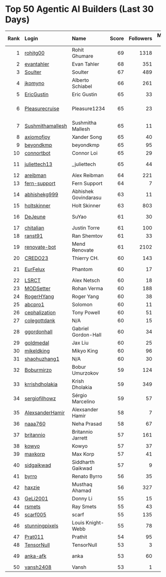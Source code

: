 # Top 50 Agentic AI Builders (Last 30 Days)

| Rank | Login | Name | Score | Followers | Merged PRs | Reviews | Hireable | Company |
|---:|:---|:---|---:|---:|---:|---:|:---:|:---|
| 1 | [rohitg00](https://github.com/rohitg00) | Rohit Ghumare | 69 | 1318 | 41 | 58 | ✅ | Motia |
| 2 | [evantahler](https://github.com/evantahler) | Evan Tahler | 68 | 351 | 48 | 87 | ✅ | @arcade-ai   |
| 3 | [Soulter](https://github.com/Soulter) | Soulter  | 67 | 489 | 31 | 58 | ✅ | @astrbotdevs |
| 4 | [jkomyno](https://github.com/jkomyno) | Alberto Schiabel | 66 | 261 | 26 | 189 | ✅ | @prisma |
| 5 | [EricGustin](https://github.com/EricGustin) | Eric Gustin | 65 | 33 | 46 | 89 | ✅ | @ArcadeAI |
| 6 | [Pleasurecruise](https://github.com/Pleasurecruise) | Pleasure1234 | 65 | 23 | 24 | 155 | ✅ | @CompPsyUnion @CherryHQ @MaaAssistantArknights |
| 7 | [Sushmithamallesh](https://github.com/Sushmithamallesh) | Sushmitha Mallesh | 65 | 11 | 29 | 58 | ✅ | N/A |
| 8 | [axiomofjoy](https://github.com/axiomofjoy) | Xander Song | 65 | 40 | 32 | 108 | ✅ | N/A |
| 9 | [beyondkmp](https://github.com/beyondkmp) | beyondkmp | 65 | 95 | 37 | 203 | ✅ | N/A |
| 10 | [connortbot](https://github.com/connortbot) | Connor Loi | 65 | 29 | 50 | 117 | ✅ | University of Waterloo |
| 11 | [juliettech13](https://github.com/juliettech13) | _juliettech | 65 | 44 | 50 | 85 | ✅ | @helicone, @lewagon, @aragon, @cyfrin |
| 12 | [areibman](https://github.com/areibman) | Alex Reibman | 64 | 221 | 26 | 41 | ✅ | N/A |
| 13 | [fern-support](https://github.com/fern-support) | Fern Support | 64 | 7 | 50 | 51 |  | Fern |
| 14 | [abhishekg999](https://github.com/abhishekg999) | Abhishek Govindarasu | 63 | 11 | 23 | 139 | ✅ | N/A |
| 15 | [holtskinner](https://github.com/holtskinner) | Holt Skinner | 63 | 803 | 50 | 69 |  | @google  |
| 16 | [DeJeune](https://github.com/DeJeune) | SuYao | 61 | 30 | 39 | 142 |  | Chinese Academy of Sciences University |
| 17 | [chitalian](https://github.com/chitalian) | Justin Torre | 61 | 100 | 50 | 79 |  | Helicone  |
| 18 | [ranst91](https://github.com/ranst91) | Ran Shemtov | 61 | 33 | 50 | 66 |  | N/A |
| 19 | [renovate-bot](https://github.com/renovate-bot) | Mend Renovate | 61 | 2102 | 50 | 49 |  | @mend |
| 20 | [CREDO23](https://github.com/CREDO23) | Thierry CH. | 60 | 143 | 28 | 195 |  | @ever-co  |
| 21 | [EurFelux](https://github.com/EurFelux) | Phantom | 60 | 17 | 49 | 128 |  | Northwestern Polytechnical University |
| 22 | [LSRCT](https://github.com/LSRCT) | Alex Netsch | 60 | 18 | 50 | 47 |  | N/A |
| 23 | [MODSetter](https://github.com/MODSetter) | Rohan Verma | 60 | 188 | 45 | 64 |  | N/A |
| 24 | [RogerHYang](https://github.com/RogerHYang) | Roger Yang | 60 | 38 | 50 | 119 |  | N/A |
| 25 | [abcpro1](https://github.com/abcpro1) | Solomon | 60 | 11 | 50 | 66 |  | N/A |
| 26 | [cephalization](https://github.com/cephalization) | Tony Powell | 60 | 51 | 29 | 166 |  | @Arize-ai |
| 27 | [colegottdank](https://github.com/colegottdank) | N/A | 60 | 15 | 50 | 69 |  | N/A |
| 28 | [ggordonhall](https://github.com/ggordonhall) | Gabriel Gordon-Hall | 60 | 34 | 49 | 45 |  | N/A |
| 29 | [goldmedal](https://github.com/goldmedal) | Jax Liu | 60 | 25 | 30 | 121 |  | Canner |
| 30 | [mikeldking](https://github.com/mikeldking) | Mikyo King | 60 | 96 | 50 | 63 |  | Arize AI |
| 31 | [shaohuzhang1](https://github.com/shaohuzhang1) | N/A | 60 | 30 | 50 | 99 |  | N/A |
| 32 | [Boburmirzo](https://github.com/Boburmirzo) | Bobur Umurzokov | 59 | 124 | 19 | 68 | ✅ | Microsoft |
| 33 | [krrishdholakia](https://github.com/krrishdholakia) | Krish Dholakia | 59 | 349 | 48 | 27 | ✅ | N/A |
| 34 | [sergiofilhowz](https://github.com/sergiofilhowz) | Sérgio Marcelino | 59 | 57 | 41 | 44 |  | @MotiaDev  |
| 35 | [AlexsanderHamir](https://github.com/AlexsanderHamir) | Alexsander Hamir | 58 | 7 | 50 | 51 |  | BerriAI |
| 36 | [naaa760](https://github.com/naaa760) | Neha Prasad | 58 | 67 | 23 | 80 |  | N/A |
| 37 | [britannio](https://github.com/britannio) | Britannio Jarrett | 57 | 161 | 32 | 34 |  | Real Machines |
| 38 | [kowyo](https://github.com/kowyo) | Kowyo | 57 | 37 | 22 | 72 |  | N/A |
| 39 | [maxkorp](https://github.com/maxkorp) | Max Korp | 57 | 41 | 41 | 22 | ✅ | @copilotkit |
| 40 | [sidgaikwad](https://github.com/sidgaikwad) | Siddharth Gaikwad | 57 | 9 | 18 | 75 | ✅ | N/A |
| 41 | [byrro](https://github.com/byrro) | Renato Byrro | 56 | 35 | 21 | 159 |  | Hackverse |
| 42 | [haxzie](https://github.com/haxzie) | Musthaq Ahamad | 56 | 327 | 33 | 30 |  | @composiohq |
| 43 | [GeLi2001](https://github.com/GeLi2001) | Donny Li | 55 | 15 | 20 | 208 |  | N/A |
| 44 | [rsmets](https://github.com/rsmets) | Ray Smets | 55 | 43 | 40 | 17 | ✅ | N/A |
| 45 | [scarf005](https://github.com/scarf005) | scarf | 55 | 135 | 20 | 75 |  | @quotabook |
| 46 | [stunningpixels](https://github.com/stunningpixels) | Louis Knight-Webb | 55 | 78 | 50 | 31 |  | N/A |
| 47 | [Prat011](https://github.com/Prat011) | Prathit | 54 | 95 | 11 | 240 | ✅ | N/A |
| 48 | [TensorNull](https://github.com/TensorNull) | TensorNull | 53 | 3 | 24 | 62 |  | N/A |
| 49 | [anka-afk](https://github.com/anka-afk) | anka | 53 | 60 | 18 | 68 |  | South China University of Technology |
| 50 | [vansh2408](https://github.com/vansh2408) | Vansh | 53 | 1 | 50 | 49 |  | N/A |
